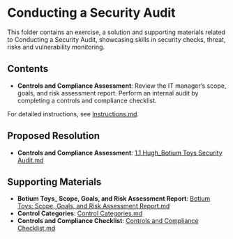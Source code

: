 # Conducting a Security Audit

This folder contains an exercise, a solution and supporting materials related to Conducting a Security Audit, showcasing skills in security checks, threat, risks and vulnerability monitoring.

## Contents
- **Controls and Compliance Assessment**: Review the IT manager’s scope, goals, and risk assessment report. Perform an internal audit by completing a controls and compliance checklist.

For detailed instructions, see [Instructions.md](Instructions.md).

## Proposed Resolution
- **Controls and Compliance Assessment**: [1.1 Hugh_Botium Toys Security Audit.md](https://github.com/Hugh-Kumbi/Cybersecurity-Portfolio/blob/main/I.%20Security%20Controls%20and%20Compliance%20Evaluation/1.1%20Hugh_Botium%20Toys%20Security%20Audit.md)

## Supporting Materials
- **Botium Toys_ Scope, Goals, and Risk Assessment Report**: [Botium Toys: Scope, Goals, and Risk Assessment Report.md](https://github.com/Hugh-Kumbi/Cybersecurity-Portfolio/blob/main/I.%20Security%20Controls%20and%20Compliance%20Evaluation/Botium%20Toys%3A%20Scope%2C%20Goals%2C%20and%20Risk%20Assessment%20Report.md)
- **Control Categories**: [Control Categories.md](https://github.com/Hugh-Kumbi/Cybersecurity-Portfolio/blob/main/I.%20Security%20Controls%20and%20Compliance%20Evaluation/Control%20Categories.md)
- **Controls and Compliance Checklist**: [Controls and Compliance Checklist.md]([https://github.com/Hugh-Kumbi/Cybersecurity-Portfolio/blob/main/I.%20Security%20Controls%20and%20Compliance%20Evaluation/1.4%20Hugh_Controls%20and%20Compliance%20Checklist.md](https://github.com/Hugh-Kumbi/Cybersecurity-Portfolio/blob/main/I.%20Security%20Controls%20and%20Compliance%20Evaluation/Controls%20and%20Compliance%20Checklist.md))
